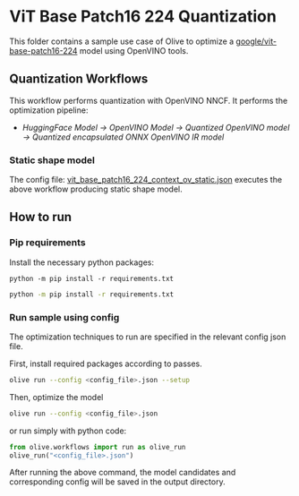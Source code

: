 # ViT Base Patch16 224 Quantization

This folder contains a sample use case of Olive to optimize a [google/vit-base-patch16-224](https://huggingface.co/google/vit-base-patch16-224) model using OpenVINO tools.

## Quantization Workflows

This workflow performs quantization with OpenVINO NNCF. It performs the optimization pipeline:

- *HuggingFace Model -> OpenVINO Model -> Quantized OpenVINO model -> Quantized encapsulated ONNX OpenVINO IR model*

### Static shape model

The config file: [vit_base_patch16_224_context_ov_static.json](vit_base_patch16_224_context_ov_static.json) executes the above workflow producing static shape model.

## How to run

### Pip requirements
Install the necessary python packages:
```
python -m pip install -r requirements.txt
```

```bash
python -m pip install -r requirements.txt
```

### Run sample using config

The optimization techniques to run are specified in the relevant config json file.

First, install required packages according to passes.

```bash
olive run --config <config_file>.json --setup
```

Then, optimize the model

```bash
olive run --config <config_file>.json
```

or run simply with python code:

```python
from olive.workflows import run as olive_run
olive_run("<config_file>.json")
```

After running the above command, the model candidates and corresponding config will be saved in the output directory.

